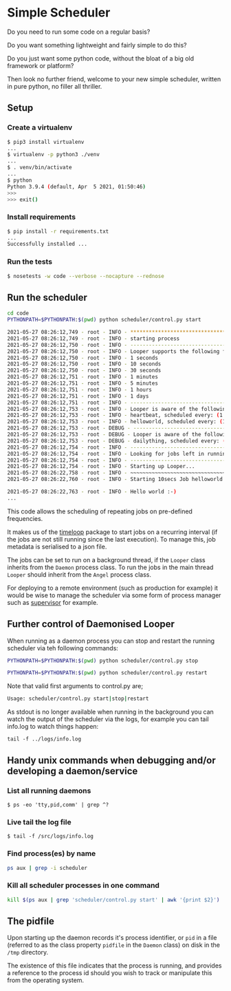 # Simple Scheduler

Do you need to run some code on a regular basis?

Do you want something lightweight and fairly simple to do this?

Do you just want some python code, without the bloat of a big old framework or platform?

Then look no further friend, welcome to your new simple scheduler, written in pure python, no filler all thriller.

## Setup

### Create a virtualenv

```bash
$ pip3 install virtualenv
...
$ virtualenv -p python3 ./venv
...
$ . venv/bin/activate
...
$ python
Python 3.9.4 (default, Apr  5 2021, 01:50:46) 
>>> 
>>> exit()
```

### Install requirements

```bash
$ pip install -r requirements.txt
...
Successfully installed ...
```

### Run the tests

```bash
$ nosetests -w code --verbose --nocapture --rednose
```

## Run the scheduler

```bash
cd code
PYTHONPATH=$PYTHONPATH:$(pwd) python scheduler/control.py start

2021-05-27 08:26:12,749 - root - INFO - **********************************
2021-05-27 08:26:12,749 - root - INFO - starting process
2021-05-27 08:26:12,750 - root - INFO - --------------------------------------
2021-05-27 08:26:12,750 - root - INFO - Looper supports the following frequencies:
2021-05-27 08:26:12,750 - root - INFO - 1 seconds
2021-05-27 08:26:12,750 - root - INFO - 10 seconds
2021-05-27 08:26:12,750 - root - INFO - 30 seconds
2021-05-27 08:26:12,751 - root - INFO - 1 minutes
2021-05-27 08:26:12,751 - root - INFO - 5 minutes
2021-05-27 08:26:12,751 - root - INFO - 1 hours
2021-05-27 08:26:12,751 - root - INFO - 1 days
2021-05-27 08:26:12,751 - root - INFO - --------------------------------------
2021-05-27 08:26:12,753 - root - INFO - Looper is aware of the following ENABLED jobs:
2021-05-27 08:26:12,753 - root - INFO - heartbeat, scheduled every: (1 minutes)
2021-05-27 08:26:12,753 - root - INFO - helloworld, scheduled every: (10 seconds)
2021-05-27 08:26:12,753 - root - DEBUG - --------------------------------------
2021-05-27 08:26:12,753 - root - DEBUG - Looper is aware of the following DISABLED jobs:
2021-05-27 08:26:12,753 - root - DEBUG - dailything, scheduled every: (1 days)
2021-05-27 08:26:12,754 - root - INFO - --------------------------------------
2021-05-27 08:26:12,754 - root - INFO - Looking for jobs left in running state
2021-05-27 08:26:12,754 - root - INFO - --------------------------------------
2021-05-27 08:26:12,754 - root - INFO - Starting up Looper...
2021-05-27 08:26:22,758 - root - INFO - ~~~~~~~~~~~~~~~~~~~~~~~~~~~~~~~~~~~~~~
2021-05-27 08:26:22,760 - root - INFO - Starting 10secs Job helloworld...

2021-05-27 08:26:22,763 - root - INFO - Hello world :-)
...
```

This code allows the scheduling of repeating jobs on pre-defined frequencies.

It makes us of the [timeloop](https://pypi.org/project/timeloop/) package to start jobs on a recurring interval (if the jobs are not still running since the last execution). To manage this, job metadata is serialised to a json file.

The jobs can be set to run on a background thread, if the `Looper` class inherits from the `Daemon` process class. To run the jobs in the main thread `Looper` should inherit from the `Angel` process class.

For deploying to a remote environment (such as production for example) it would be wise to manage the scheduler via some form of process manager such as [supervisor](http://supervisord.org/index.html) for example.

## Further control of Daemonised Looper

When running as a daemon process you can stop and restart the running scheduler via teh following commands:

```bash
PYTHONPATH=$PYTHONPATH:$(pwd) python scheduler/control.py stop

PYTHONPATH=$PYTHONPATH:$(pwd) python scheduler/control.py restart
```
Note that valid first arguments to control.py are;

```bash
Usage: scheduler/control.py start|stop|restart
```

As stdout is no longer available when running in the background you can watch the output of the scheduler via the logs, for example you can tail info.log to watch things happen:

```
tail -f ../logs/info.log
```

## Handy unix commands when debugging and/or developing a daemon/service

### List all running daemons

`$ ps -eo 'tty,pid,comm' | grep ^?`

### Live tail the log file

`$ tail -f /src/logs/info.log`

### Find process(es) by name

```bash
ps aux | grep -i scheduler
```

### Kill all scheduler processes in one command

```bash
kill $(ps aux | grep 'scheduler/control.py start' | awk '{print $2}')
```

## The pidfile

Upon starting up the daemon records it's process identifier, or `pid` in a file (referred to as the class property `pidfile` in the `Daemon` class) on disk in the `/tmp` directory.

The existence of this file indicates that the process is running, and provides a reference to the process id should you wish to track or manipulate this from the operating system.
